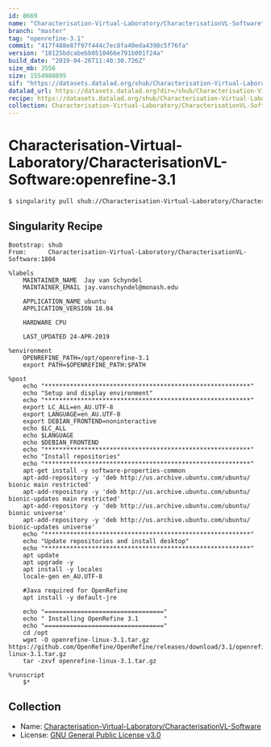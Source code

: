 ```yaml
---
id: 8669
name: "Characterisation-Virtual-Laboratory/CharacterisationVL-Software"
branch: "master"
tag: "openrefine-3.1"
commit: "417f488e87f97f444c7ec8fa40eda4398c5f76fa"
version: "18125bdcabebb0510466e791b001f24a"
build_date: "2019-04-26T11:40:30.726Z"
size_mb: 3556
size: 1554980895
sif: "https://datasets.datalad.org/shub/Characterisation-Virtual-Laboratory/CharacterisationVL-Software/openrefine-3.1/2019-04-26-417f488e-18125bdc/18125bdcabebb0510466e791b001f24a.simg"
datalad_url: https://datasets.datalad.org?dir=/shub/Characterisation-Virtual-Laboratory/CharacterisationVL-Software/openrefine-3.1/2019-04-26-417f488e-18125bdc/
recipe: https://datasets.datalad.org/shub/Characterisation-Virtual-Laboratory/CharacterisationVL-Software/openrefine-3.1/2019-04-26-417f488e-18125bdc/Singularity
collection: Characterisation-Virtual-Laboratory/CharacterisationVL-Software
---
```


# Characterisation-Virtual-Laboratory/CharacterisationVL-Software:openrefine-3.1

```bash
$ singularity pull shub://Characterisation-Virtual-Laboratory/CharacterisationVL-Software:openrefine-3.1
```

## Singularity Recipe

```singularity
Bootstrap: shub
From:      Characterisation-Virtual-Laboratory/CharacterisationVL-Software:1804

%labels
    MAINTAINER_NAME  Jay van Schyndel
    MAINTAINER_EMAIL jay.vanschyndel@monash.edu

    APPLICATION_NAME ubuntu
    APPLICATION_VERSION 18.04

    HARDWARE CPU

    LAST_UPDATED 24-APR-2019

%environment
    OPENREFINE_PATH=/opt/openrefine-3.1
    export PATH=$OPENREFINE_PATH:$PATH

%post
    echo "*********************************************************"
    echo "Setup and display environment"
    echo "*********************************************************"
    export LC_ALL=en_AU.UTF-8
    export LANGUAGE=en_AU.UTF-8
    export DEBIAN_FRONTEND=noninteractive
    echo $LC_ALL
    echo $LANGUAGE
    echo $DEBIAN_FRONTEND
    echo "*********************************************************"
    echo "Install repositories"
    echo "*********************************************************"
    apt-get install -y software-properties-common
    apt-add-repository -y 'deb http://us.archive.ubuntu.com/ubuntu/ bionic main restricted'
    apt-add-repository -y 'deb http://us.archive.ubuntu.com/ubuntu/ bionic-updates main restricted'
    apt-add-repository -y 'deb http://us.archive.ubuntu.com/ubuntu/ bionic universe'
    apt-add-repository -y 'deb http://us.archive.ubuntu.com/ubuntu/ bionic-updates universe'
    echo "*********************************************************"
    echo "Update repositories and install desktop"
    echo "*********************************************************"
    apt update
    apt upgrade -y
    apt install -y locales
    locale-gen en_AU.UTF-8

    #Java required for OpenRefine
    apt install -y default-jre

    echo "================================="
    echo " Installing OpenRefine 3.1       "
    echo "================================="
    cd /opt
    wget -O openrefine-linux-3.1.tar.gz https://github.com/OpenRefine/OpenRefine/releases/download/3.1/openrefine-linux-3.1.tar.gz
    tar -zxvf openrefine-linux-3.1.tar.gz

%runscript
    $*
```

## Collection

 - Name: [Characterisation-Virtual-Laboratory/CharacterisationVL-Software](https://github.com/Characterisation-Virtual-Laboratory/CharacterisationVL-Software)
 - License: [GNU General Public License v3.0](https://api.github.com/licenses/gpl-3.0)

